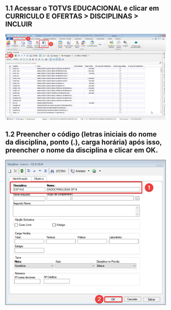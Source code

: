 ## 1.1 Acessar o **TOTVS EDUCACIONAL**  e clicar em **CURRICULO E OFERTAS > DISCIPLINAS > INCLUIR**
![6f92f8da4b9d8200264d45731d4039e7.png](../_resources/6f92f8da4b9d8200264d45731d4039e7.png)

## 1.2  Preencher o código (letras iniciais do nome da disciplina, ponto (.), carga horária) após isso, preencher o nome da disciplina e clicar em OK.
![d429c3bd6a846731f9879eea1d1864e8.png](../_resources/d429c3bd6a846731f9879eea1d1864e8.png)



